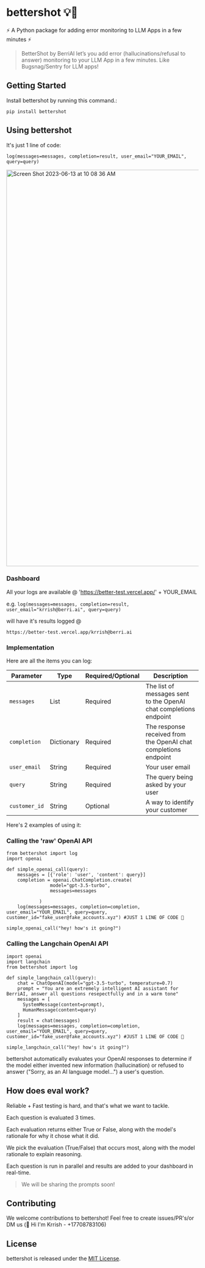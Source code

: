 # bettershot 💡🚀

⚡️ A Python package for adding error monitoring to LLM Apps in a few minutes ⚡

>BetterShot by BerriAI let’s you add error (hallucinations/refusal to answer) monitoring to your LLM App in a few minutes. Like Bugsnag/Sentry for LLM apps!

## Getting Started 

Install bettershot by running this command.:

`pip install bettershot`

## Using bettershot

It's just 1 line of code: 

`log(messages=messages, completion=result, user_email="YOUR_EMAIL", query=query)`

<img width="1038" alt="Screen Shot 2023-06-13 at 10 08 36 AM" src="https://github.com/ClerkieAI/bettershot/assets/17561003/977ee3b6-3ed9-4d28-9aeb-35794dcb44b2">

### Dashboard 

All your logs are available @ 'https://better-test.vercel.app/' + YOUR_EMAIL

e.g. 
`log(messages=messages, completion=result, user_email="krrish@berri.ai", query=query)`

will have it's results logged @ 

`https://better-test.vercel.app/krrish@berri.ai`

### Implementation

Here are all the items you can log: 

| Parameter | Type | Required/Optional | Description |
| --------- | ---- | ----------------- | ----------- |
| `messages` | List | Required | The list of messages sent to the OpenAI chat completions endpoint |
| `completion` | Dictionary | Required | The response received from the OpenAI chat completions endpoint |
| `user_email` | String | Required | Your user email |
| `query` | String | Required | The query being asked by your user |
| `customer_id` | String | Optional | A way to identify your customer |

Here's 2 examples of using it: 

### Calling the 'raw' OpenAI API
```
from bettershot import log
import openai 

def simple_openai_call(query):
    messages = [{'role': 'user', 'content': query}]
    completion = openai.ChatCompletion.create(
                model="gpt-3.5-turbo",
                messages=messages
    
            )
    log(messages=messages, completion=completion, user_email="YOUR_EMAIL", query=query, customer_id="fake_user@fake_accounts.xyz") #JUST 1 LINE OF CODE 🤯

simple_openai_call("hey! how's it going?")
```

### Calling the Langchain OpenAI API 

```
import openai
import langchain 
from bettershot import log

def simple_langchain_call(query):
    chat = ChatOpenAI(model="gpt-3.5-turbo", temperature=0.7)
    prompt = "You are an extremely intelligent AI assistant for BerriAI, answer all questions resepectfully and in a warm tone"
    messages = [
      SystemMessage(content=prompt),
      HumanMessage(content=query)
    ]
    result = chat(messages)
    log(messages=messages, completion=completion, user_email="YOUR_EMAIL", query=query, customer_id="fake_user@fake_accounts.xyz") #JUST 1 LINE OF CODE 🎉 

simple_langchain_call("hey! how's it going?")
```

bettershot automatically evaluates your OpenAI responses to determine if the model either invented new information (hallucination) or refused to answer ("Sorry, as an AI language model...") a user's question. 

## How does eval work?

Reliable + Fast testing is hard, and that's what we want to tackle.

Each question is evaluated 3 times. 

Each evaluation returns either True or False, along with the model's rationale for why it chose what it did. 

We pick the evaluation (True/False) that occurs most, along with the model rationale to explain reasoning. 

Each question is run in parallel and results are added to your dashboard in real-time. 

>We will be sharing the prompts soon!

## Contributing

We welcome contributions to bettershot! Feel free to create issues/PR's/or DM us (👋 Hi I'm Krrish - +17708783106)

## License

bettershot is released under the [MIT License](https://github.com/bettershot/readme/blob/master/LICENSE).
